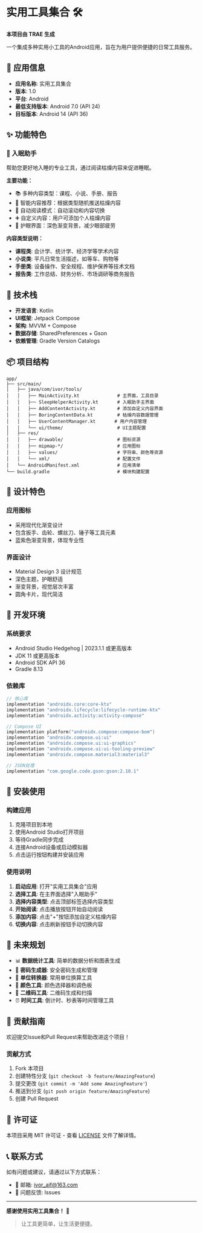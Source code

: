 # 实用工具集合 🛠️

**本项目由 TRAE 生成**

一个集成多种实用小工具的Android应用，旨在为用户提供便捷的日常工具服务。

## 📱 应用信息

- **应用名称**: 实用工具集合
- **版本**: 1.0
- **平台**: Android
- **最低支持版本**: Android 7.0 (API 24)
- **目标版本**: Android 14 (API 36)

## ✨ 功能特色

### 🌙 入眠助手

帮助您更好地入睡的专业工具，通过阅读枯燥内容来促进睡眠。

**主要功能：**
- 📚 多种内容类型：课程、小说、手册、报告
- 🎯 智能内容推荐：根据类型随机推送枯燥内容
- 📖 自动阅读模式：自动滚动和内容切换
- ➕ 自定义内容：用户可添加个人枯燥内容
- 🎨 护眼界面：深色渐变背景，减少眼部疲劳

**内容类型说明：**
- **课程类**: 会计学、统计学、经济学等学术内容
- **小说类**: 平凡日常生活描述，如等车、购物等
- **手册类**: 设备操作、安全规程、维护保养等技术文档
- **报告类**: 工作总结、财务分析、市场调研等商务报告

## 🚀 技术栈

- **开发语言**: Kotlin
- **UI框架**: Jetpack Compose
- **架构**: MVVM + Compose
- **数据存储**: SharedPreferences + Gson
- **依赖管理**: Gradle Version Catalogs

## 📦 项目结构

```
app/
├── src/main/
│   ├── java/com/ivor/tools/
│   │   ├── MainActivity.kt              # 主界面，工具目录
│   │   ├── SleepHelperActivity.kt       # 入眠助手主界面
│   │   ├── AddContentActivity.kt        # 添加自定义内容界面
│   │   ├── BoringContentData.kt         # 枯燥内容数据管理
│   │   ├── UserContentManager.kt       # 用户内容管理
│   │   └── ui/theme/                    # UI主题配置
│   ├── res/
│   │   ├── drawable/                    # 图标资源
│   │   ├── mipmap-*/                    # 应用图标
│   │   ├── values/                      # 字符串、颜色等资源
│   │   └── xml/                         # 配置文件
│   └── AndroidManifest.xml              # 应用清单
└── build.gradle                         # 模块构建配置
```

## 🎨 设计特色

### 应用图标
- 采用现代化渐变设计
- 包含扳手、齿轮、螺丝刀、锤子等工具元素
- 蓝紫色渐变背景，体现专业性

### 界面设计
- Material Design 3 设计规范
- 深色主题，护眼舒适
- 渐变背景，视觉层次丰富
- 圆角卡片，现代简洁

## 🔧 开发环境

### 系统要求
- Android Studio Hedgehog | 2023.1.1 或更高版本
- JDK 11 或更高版本
- Android SDK API 36
- Gradle 8.13

### 依赖库
```kotlin
// 核心库
implementation "androidx.core:core-ktx"
implementation "androidx.lifecycle:lifecycle-runtime-ktx"
implementation "androidx.activity:activity-compose"

// Compose UI
implementation platform("androidx.compose:compose-bom")
implementation "androidx.compose.ui:ui"
implementation "androidx.compose.ui:ui-graphics"
implementation "androidx.compose.ui:ui-tooling-preview"
implementation "androidx.compose.material3:material3"

// JSON处理
implementation "com.google.code.gson:gson:2.10.1"
```

## 📱 安装使用

### 构建应用
1. 克隆项目到本地
2. 使用Android Studio打开项目
3. 等待Gradle同步完成
4. 连接Android设备或启动模拟器
5. 点击运行按钮构建并安装应用

### 使用说明
1. **启动应用**: 打开"实用工具集合"应用
2. **选择工具**: 在主界面选择"入眠助手"
3. **选择内容类型**: 点击顶部标签选择内容类型
4. **开始阅读**: 点击播放按钮开始自动阅读
5. **添加内容**: 点击"+"按钮添加自定义枯燥内容
6. **切换内容**: 点击刷新按钮手动切换内容

## 🔮 未来规划

- 📊 **数据统计工具**: 简单的数据分析和图表生成
- 🔐 **密码生成器**: 安全密码生成和管理
- 📏 **单位转换器**: 常用单位换算工具
- 🎨 **颜色工具**: 颜色选择器和调色板
- 📱 **二维码工具**: 二维码生成和扫描
- ⏰ **时间工具**: 倒计时、秒表等时间管理工具

## 🤝 贡献指南

欢迎提交Issue和Pull Request来帮助改进这个项目！

### 贡献方式
1. Fork 本项目
2. 创建特性分支 (`git checkout -b feature/AmazingFeature`)
3. 提交更改 (`git commit -m 'Add some AmazingFeature'`)
4. 推送到分支 (`git push origin feature/AmazingFeature`)
5. 创建 Pull Request

## 📄 许可证

本项目采用 MIT 许可证 - 查看 [LICENSE](LICENSE) 文件了解详情。

## 📞 联系方式

如有问题或建议，请通过以下方式联系：

- 📧 邮箱: [ivor_aif@163.com](mailto:ivor_aif@163.com)
- 🐛 问题反馈: Issues

---

**感谢使用实用工具集合！** 🎉

> 让工具更简单，让生活更便捷。